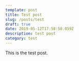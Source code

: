 ```yaml
---
template: post
title: Test post
slug: /posts/test
draft: true
date: 2019-05-12T17:58:58.059Z
description: test post
category: test
---
```

This is the test post.
